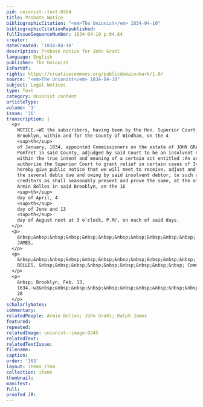 ```yaml
---
pid: unionist--text-0364
title: Probate Notice
bibliographicCitation: "<em>The Unionist</em> 1834-04-10"
bibliographicCitationRepublished: 
fullIssueSequenceNumber: 1834-04-10 p.04.64
creator: 
dateCreated: '1834-04-10'
description: Probate notice for John Grahl
language: English
publisher: The Unionist
IsPartOf: 
rights: https://creativecommons.org/publicdomain/mark/1.0/
source: "<em>The Unionist</em> 1834-04-10"
subject: Legal Notices
type: Text
category: Unionist content
articleType: 
volume: '1'
issue: '36'
transcription: |
  <p>
    NOTICE.—WE the subscribers, having been by the Hon. Superior Court, holden at
    Brooklyn, within and for the County of Windham, on the 4
    <sup>th</sup>
    of January, 1834, appointed Commissioners on the estate of JOHN GRAHL, of
    Pomfret in said County, adjudged by said Court to be an insolvent debtor,
    within the true intent and meaning of a certain act entitled :An act to
    authorize the Superior Court to grant relief in certain cases of Insolvency,”
    hereby give public notice that we will meet to receive, adjust and ascertain
    the several debts due and owing by said insolvent debtor, to such of his
    creditors as shall seasonably present and prove the same, at the office of
    Armin Bolles in said Brooklyn, on the 16
    <sup>th</sup>
    day of April, 4
    <sup>th</sup>
    day of June and 13
    <sup>th</sup>
    day of August next at 3 o’clock, P.M/, on each of said days.
  </p>
  <p>
    &nbsp;&nbsp;&nbsp;&nbsp;&nbsp;&nbsp;&nbsp;&nbsp;&nbsp;&nbsp;&nbsp; RALPH
    JAMES,
  </p>
  <p>
    &nbsp;&nbsp;&nbsp;&nbsp;&nbsp;&nbsp;&nbsp;&nbsp;&nbsp;&nbsp;&nbsp; ARMIN
    BOLLES, &nbsp;&nbsp;&nbsp;&nbsp;&nbsp;&nbsp;&nbsp;&nbsp;&nbsp; Commissioners.
  </p>
  <p>
    &nbsp; Brooklyn, Feb. 13,
    1834.—w3&nbsp;&nbsp;&nbsp;&nbsp;&nbsp;&nbsp;&nbsp;&nbsp;&nbsp;&nbsp;&nbsp;&nbsp;&nbsp;&nbsp;&nbsp;&nbsp;&nbsp;&nbsp;&nbsp;&nbsp;&nbsp;&nbsp;&nbsp;&nbsp;&nbsp;&nbsp;&nbsp;&nbsp;&nbsp;&nbsp;&nbsp;&nbsp;&nbsp;&nbsp;&nbsp;&nbsp;&nbsp;&nbsp;&nbsp;&nbsp;&nbsp;&nbsp;&nbsp;&nbsp;&nbsp;
    28
  </p>
scholarlyNotes: 
commentary: 
relatedPeople: Armin Bolles; John Grahl; Ralph James
featured: 
repeated: 
relatedImage: unionist--image-0245
relatedText: 
relatedTextIssue: 
filename: 
caption: 
order: '363'
layout: items_item
collection: items
thumbnail: 
manifest: 
full: 
proofed JR: 
---
```


